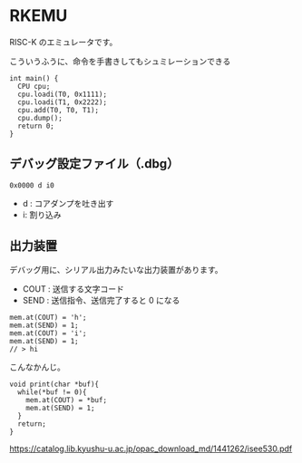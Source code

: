 # RKEMU

RISC-K のエミュレータです。

こういうふうに、命令を手書きしてもシュミレーションできる

```C:
int main() {
  CPU cpu;
  cpu.loadi(T0, 0x1111);
  cpu.loadi(T1, 0x2222);
  cpu.add(T0, T0, T1);
  cpu.dump();
  return 0;
}
```

## デバッグ設定ファイル（.dbg）

```
0x0000 d i0
```

- d : コアダンプを吐き出す
- i: 割り込み

## 出力装置

デバッグ用に、シリアル出力みたいな出力装置があります。

- COUT : 送信する文字コード
- SEND : 送信指令、送信完了すると 0 になる

```C:
mem.at(COUT) = 'h';
mem.at(SEND) = 1;
mem.at(COUT) = 'i';
mem.at(SEND) = 1;
// > hi
```

こんなかんじ。

```C:
void print(char *buf){
  while(*buf != 0){
    mem.at(COUT) = *buf;
    mem.at(SEND) = 1;
  }
  return;
}
```


https://catalog.lib.kyushu-u.ac.jp/opac_download_md/1441262/isee530.pdf
